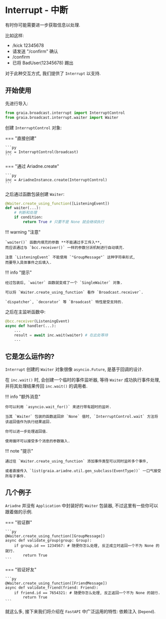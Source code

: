 # Interrupt - 中断

有时你可能需要进一步获取信息以处理.

比如这样:

<div>
<ul>
 <li class="chat right">/kick 12345678</li>
 <li class="chat left"> 请发送 "/confirm" 确认</li>
 <li class="chat right">/confirm</li>
 <li class="chat left">已将 BadUser(12345678) 踢出</li>
</ul>
</div>

对于此种交互方式, 我们提供了 `Interrupt` 以支持.

## 开始使用

先进行导入:

```py
from graia.broadcast.interrupt import InterruptControl
from graia.broadcast.interrupt.waiter import Waiter
```

创建 `InterruptControl` 对象:

=== "直接创建"

    ```py
    inc = InterruptControl(broadcast)
    ```

=== "通过 Ariadne.create"

    ```py
    inc = AriadneInstance.create(InterruptControl)
    ```

之后通过函数包装创建 `Waiter`:

```py
@Waiter.create_using_function([ListeningEvent])
def waiter(...):
    # 判断和处理
    if condition:
        return True # 只要不是 None 就会继续执行
```

!!! warning "注意"

    `waiter()` 函数内填充的参数 **不能通过手工传入**,
    而应该通过与 `bcc.receiver()` 一样的参数分派机制进行自动填充.

    注意 `ListeningEvent` 不能使用 `"GroupMessage"` 这种字符串形式,
    而要导入具体事件之后填入.

!!! info "提示"

    经过包装后, `waiter` 函数就变成了一个 `SingleWaiter` 对象.

    可以将 `Waiter.create_using_function` 看作 `Broadcast.receiver`.

    `dispatcher`, `decorator` 等 `Broadcast` 特性是受支持的.

之后在主监听函数中:

```py
@bcc.receiver(ListeningEvent)
async def handler(...):
    ...
    result = await inc.wait(waiter) # 在此处等待
    ...
```

## 它是怎么运作的?

`Interrupt` 创建的 `Waiter` 对象很像 `asyncio.Future`, 是基于回调的设计.

在 `inc.wait()` 时, 会创建一个临时的事件监听器, 等待 `Waiter` 成功执行事件处理, 并将其处理结果传回 `inc.wait()` 的调用者.


!!! info "额外消息"

    你可以利用 `asyncio.wait_for()` 来进行带有超时的监听.

    当其 `Waiter` 包装的函数返回非 `None` 值时, `InterruptControl.wait` 方法将该返回值作为执行结果返回.

    你可以进一步处理返回值.

    使用循环可以接受多个消息的参数输入.

!!! note "提示"

    通过往 `Waiter.create_using_function` 添加事件类型可以同时监听多个事件,

    或者直接传入 `list(graia.ariadne.util.gen_subclass(EventType))` 一口气接受所有子事件.

## 几个例子

`Ariadne` 并没有 `Application` 中封装好的 `Waiter` 包装器, 不过这里有一些你可以跟着做的示例.

=== "验证群"

    ```py
    @Waiter.create_using_function([GroupMessage])
    async def validate_group(group: Group):
        if group.id == 1234567: # 随便你怎么处理, 反正成立时返回一个不为 None 的就行.
            return True
    ```

=== "验证好友"

    ```py
    @Waiter.create_using_function([FriendMessage])
    async def validate_friend(friend: Friend):
        if friend.id == 7654321: # 随便你怎么处理, 反正返回一个不为 None 的就行.
            return True
    ```


就这么多, 接下来我们将介绍在 `FastAPI` 中广泛运用的特性: 依赖注入 (`Depend`).
